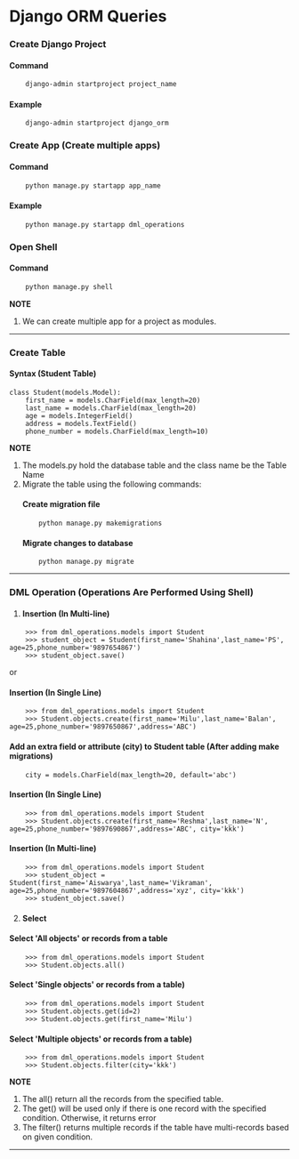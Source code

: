 # Django ORM Queries

### Create Django Project 

#### Command

```bash
    django-admin startproject project_name
```
#### Example
```commandline
    django-admin startproject django_orm
```

### Create App (Create multiple apps)
#### Command

```bash
    python manage.py startapp app_name
```
#### Example
```commandline
    python manage.py startapp dml_operations
```
### Open Shell
#### Command

```bash
    python manage.py shell
```

**NOTE**

1. We can create multiple app for a project as modules.
---
### Create Table 

#### Syntax (Student Table)

````
class Student(models.Model):
    first_name = models.CharField(max_length=20)
    last_name = models.CharField(max_length=20)
    age = models.IntegerField()
    address = models.TextField()
    phone_number = models.CharField(max_length=10)
````

**NOTE**

1. The models.py hold the database table and the class name be the Table Name
2. Migrate the table using the following commands:
    #### Create migration file
    ```commandline
        python manage.py makemigrations
    ```
    #### Migrate changes to database
    ```commandline
        python manage.py migrate
    ```
---

### DML Operation (Operations Are Performed Using Shell)

1. #### Insertion (In Multi-line)

````
    >>> from dml_operations.models import Student 
    >>> student_object = Student(first_name='Shahina',last_name='PS', age=25,phone_number='9897654867')
    >>> student_object.save()
````
   or

#### Insertion (In Single Line)

````
    >>> from dml_operations.models import Student 
    >>> Student.objects.create(first_name='Milu',last_name='Balan', age=25,phone_number='9897650867',address='ABC') 
````

#### Add an extra field or attribute (city) to Student table (After adding make migrations)
````
    city = models.CharField(max_length=20, default='abc')
````
#### Insertion (In Single Line)

````
    >>> from dml_operations.models import Student 
    >>> Student.objects.create(first_name='Reshma',last_name='N', age=25,phone_number='9897690867',address='ABC', city='kkk') 

````
#### Insertion (In Multi-line)

````
    >>> from dml_operations.models import Student 
    >>> student_object = Student(first_name='Aiswarya',last_name='Vikraman', age=25,phone_number='9897604867',address='xyz', city='kkk')
    >>> student_object.save()
````

2. #### Select
#### Select 'All objects' or records from a table

````
    >>> from dml_operations.models import Student 
    >>> Student.objects.all()
````

#### Select 'Single objects' or records from a table)

````
    >>> from dml_operations.models import Student 
    >>> Student.objects.get(id=2)
    >>> Student.objects.get(first_name='Milu') 
````

#### Select 'Multiple objects' or records from a table)

````
    >>> from dml_operations.models import Student 
    >>> Student.objects.filter(city='kkk') 
````

**NOTE**
1. The all() return all the records from the specified table.
2. The get() will be used only if there is one record with the specified condition. Otherwise, it returns error
3. The filter() returns multiple records if the table have multi-records based on given condition.
---